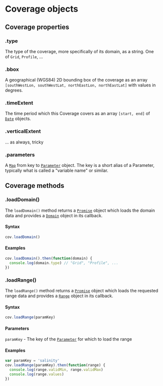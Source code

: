 # Coverage objects

## Coverage properties

### .type

The type of the coverage, more specifically of its domain, as a string. One of `Grid`, `Profile`, ...

### .bbox

A geographical (WGS84) 2D bounding box of the coverage as an array `[southWestLon, southWestLat, northEastLon, northEastLat]` with values in degrees.

### .timeExtent

The time period which this Coverage covers as an array `[start, end]` of [`Date`](https://developer.mozilla.org/en-US/docs/Web/JavaScript/Reference/Global_Objects/Date) objects.

### .verticalExtent

... as always, tricky

### .parameters

A [`Map`](https://developer.mozilla.org/de/docs/Web/JavaScript/Reference/Global_Objects/Map) from key to [`Parameter`](Parameter.md) object. The key is a short alias of a Parameter, typically what is called a "variable name" or similar.

## Coverage methods

### .loadDomain()

The `loadDomain()` method returns a [`Promise`](https://developer.mozilla.org/de/docs/Web/JavaScript/Reference/Global_Objects/Promise) object which loads the domain data and provides a [`Domain`](Domain.md) object in its callback.

#### Syntax

```js
cov.loadDomain()
```

#### Examples

```js
cov.loadDomain().then(function(domain) {
  console.log(domain.type) // "Grid", "Profile", ...
})
```

### .loadRange()

The `loadRange()` method returns a [`Promise`](https://developer.mozilla.org/de/docs/Web/JavaScript/Reference/Global_Objects/Promise) object which loads the requested range data and provides a [`Range`](Range.md) object in its callback.

#### Syntax

```js
cov.loadRange(paramKey)
```

#### Parameters

`paramKey` - The key of the [`Parameter`](Parameter.md) for which to load the range

#### Examples

```js
var paramKey = 'salinity'
cov.loadRange(paramKey).then(function(range) {
  console.log(range.validMin, range.validMax)
  console.log(range.values)
})
```
